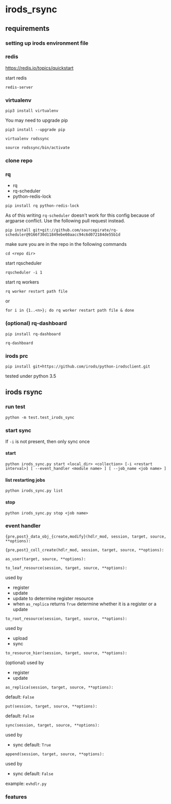 # irods_rsync

## requirements ##

### setting up irods environment file ###

### redis ###
https://redis.io/topics/quickstart

start redis

```
redis-server
```

### virtualenv ###
```
pip3 install virtualenv
```

You may need to upgrade pip
```
pip3 install --upgrade pip
```

```
virtualenv rodssync
```

```
source rodssync/bin/activate
```

### clone repo ###

### rq ###
 * rq
 * rq-scheduler
 * python-redis-lock
```
pip install rq python-redis-lock
```

As of this writing `rq-scheduler` doesn't work for this config because of argparse conflict. Use the following pull request instead.
```
pip install git+git://github.com/sourcepirate/rq-scheduler@9166f30d11849ebe60aacc94c6d072184de55b1d
```

make sure you are in the repo in the following commands
```
cd <repo dir>
```

start rqscheduler
```
rqscheduler -i 1
```

start rq workers
```
rq worker restart path file
```

or
```
for i in {1..<n>}; do rq worker restart path file & done
```



### (optional) rq-dashboard ###
```
pip install rq-dashboard
```
```
rq-dashboard
```
### irods prc ###
```
pip install git+https://github.com/irods/python-irodsclient.git
```

tested under python 3.5

## irods rsync ###

### run test ###

```
python -m test.test_irods_sync
```

### start sync ###

If `-i` is not present, then only sync once

#### start
```
python irods_sync.py start <local_dir> <collection> [-i <restart interval>] [ --event_handler <module name> ] [ --job_name <job name> ]
```

#### list restarting jobs
```
python irods_sync.py list
```

#### stop
```
python irods_sync.py stop <job name>
```

### event handler ###

```
{pre,post}_data_obj_{create,modify}(hdlr_mod, session, target, source, **options):
```
  
```
{pre,post}_coll_create(hdlr_mod, session, target, source, **options):
```

```
as_user(target, source, **options):
```

```
to_leaf_resource(session, target, source, **options):
```
used by
 * register
 * update
 * update to determine register resource
 * when `as_replica` returns `True` determine whether it is a register or a update
 
```
to_root_resource(session, target, source, **options):
```
used by
 * upload
 * sync

```
to_resource_hier(session, target, source, **options):
```
(optional) used by
 * register
 * update

```
as_replica(session, target, source, **options):
```
default: `False`

```
put(session, target, source, **options):
```
default: `False`

```
sync(session, target, source, **options):
```
used by
  * sync
default: `True`

```
append(session, target, source, **options):
```
used by
  * sync
default: `False`

example: `evhdlr.py`

### features
